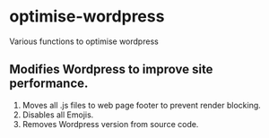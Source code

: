 # optimise-wordpress
Various functions to optimise wordpress

## Modifies Wordpress to improve site performance. 

1) Moves all .js files to web page footer to prevent render blocking. 
2) Disables all Emojis. 
3) Removes Wordpress version from source code.

